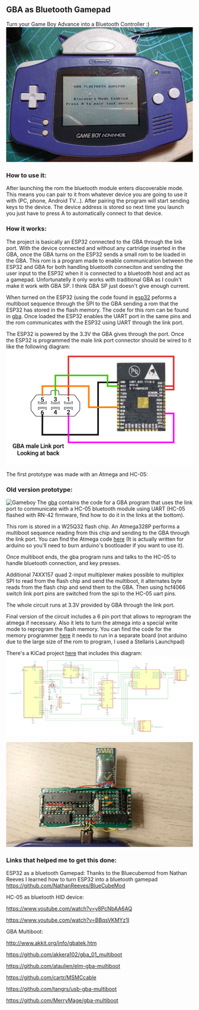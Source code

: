 ## GBA as Bluetooth Gamepad ##
Turn your Game Boy Advance into a Bluetooth Controller :)
![Gameboy](images/DSC_0710.jpg?raw=true "GBA")

### How to use it: ###
After launching the rom the bluetooth module enters discoverable mode. This means you can pair to it from whatever device you are going to use it with (PC, phone, Android TV...). After pairing the program will start sending keys to the device. The device address is stored so next time you launch you just have to press A to automatically connect to that device.

### How it works: ###
The project is basically an ESP32 connected to the GBA through the link port. With the device connected and without any cartridge inserted in the GBA, once the GBA turns on the ESP32 sends a small rom to be loaded in the GBA. This rom is a program made to enable communication between the ESP32 and GBA for both handling bluetooth conneciton and sending the user input to the ESP32 when it is connected to a bluetooth host and act as a gamepad. Unfortunatelly it only works with traditional GBA as I couln't make it work with GBA SP. I think GBA SP just doesn't give enough current.

When turned on the ESP32 (using the code found in [esp32](esp32) peforms a multiboot sequence through the SPI to the GBA sending a rom that the ESP32 has stored in the flash memory. The code for this rom can be found in [gba](gba). Once loaded the ESP32 enables the UART port in the same pins and the rom communicates with the ESP32 using UART through the link port.

The ESP32 is powered by the 3.3V the GBA gives through the port.
Once the ESP32 is programmed the male link port connector should be wired to it like the following diagram:
![ESP32Diagram](images/ESP32-diagram.png?raw=true "Diagram")

The first prototype was made with an Atmega and HC-05:
### Old version prototype: ###
![Gameboy](images/DSC_0244.JPG?raw=true "GBA")
The [gba](gba) contains the code for a GBA program that uses the link port to communicate with a HC-05 bluetooth module using UART (HC-05 flashed with RN-42 firmware, find how to do it in the links at the bottom).

This rom is stored in a W25Q32 flash chip. An Atmega328P performs a multiboot sequence reading from this chip and sending to the GBA through the link port. You can find the Atmega code [here](gba-bt-hid-fw) (It is actually written for arduino so you'll need to burn arduino's bootloader if you want to use it).

Once multiboot ends, the gba program runs and talks to the HC-05 to handle bluetooth connection, and key presses.

Additional 74XX157 quad 2-input multiplexer makes possible to multiplex SPI to read from the flash chip and send the multiboot, it alternates byte reads from the flash chip and send them to the GBA. Then using hcf4066 switch link port pins are switched from the spi to the HC-05 uart pins.

The whole circuit runs at 3.3V provided by GBA through the link port.

Final version of the circuit includes a 6 pin port that allows to reprogram the atmega if necessary. Also it lets to turn the atmega into a special write mode to reprogram the flash memory. You can find the code for the memory programmer [here](gba-hid-fw-flasher) it needs to run in a separate board (not arduino due to the large size of the rom to program, I used a Stellaris Launchpad)

There's a KiCad project [here](circuit) that includes this diagram:
![Diagram](images/Diagram.png?raw=true "GBA")

![Gameboy](images/DSC_0245.jpeg?raw=true "GBA")

### Links that helped me to get this done: ###
ESP32 as a bluetooth Gamepad:
Thanks to the Bluecubemod from Nathan Reeves I learned how to turn ESP32 into a bluetooth gamepad
https://github.com/NathanReeves/BlueCubeMod

HC-05 as bluetooth HID device:

https://www.youtube.com/watch?v=y8PcNbAA6AQ

https://www.youtube.com/watch?v=BBqsVKMYz1I

GBA Multiboot:

http://www.akkit.org/info/gbatek.htm

https://github.com/akkera102/gba_01_multiboot

https://github.com/ataulien/elm-gba-multiboot

https://github.com/cartr/MSMCcable

https://github.com/tangrs/usb-gba-multiboot

https://github.com/MerryMage/gba-multiboot
